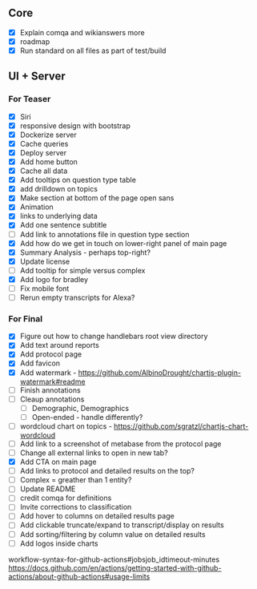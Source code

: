 ## Core
- [X] Explain comqa and wikianswers more
- [X] roadmap
- [X] Run standard on all files as part of test/build

## UI + Server
### For Teaser
- [X] Siri
- [X] responsive design with bootstrap
- [X] Dockerize server
- [X] Cache queries
- [X] Deploy server
- [X] Add home button
- [X] Cache all data
- [X] Add tooltips on question type table
- [X] add drilldown on topics
- [X] Make section at bottom of the page open sans
- [X] Animation
- [X] links to underlying data
- [X] Add one sentence subtitle
- [ ] Add link to annotations file in question type section
- [X] Add how do we get in touch on lower-right panel of main page
- [X] Summary Analysis - perhaps top-right?
- [X] Update license
- [ ] Add tooltip for simple versus complex
- [X] Add logo for bradley
- [ ] Fix mobile font
- [ ] Rerun empty transcripts for Alexa?

### For Final
- [X] Figure out how to change handlebars root view directory
- [X] Add text around reports
- [X] Add protocol page
- [X] Add favicon
- [X] Add watermark - https://github.com/AlbinoDrought/chartjs-plugin-watermark#readme
- [ ] Finish annotations
- [ ] Cleaup annotations
  - [ ] Demographic, Demographics
  - [ ] Open-ended - handle differently?
- [ ] wordcloud chart on topics - https://github.com/sgratzl/chartjs-chart-wordcloud
- [ ] Add link to a screenshot of metabase from the protocol page
- [ ] Change all external links to open in new tab?
- [X] Add CTA on main page
- [ ] Add links to protocol and detailed results on the top?
- [ ] Complex = greather than 1 entity?
- [ ] Update README
- [ ] credit comqa for definitions
- [ ] Invite corrections to classification
- [ ] Add hover to columns on detailed results page
- [ ] Add clickable truncate/expand to transcript/display on results
- [ ] Add sorting/filtering by column value on detailed results
- [ ] Add logos inside charts

workflow-syntax-for-github-actions#jobsjob_idtimeout-minutes
https://docs.github.com/en/actions/getting-started-with-github-actions/about-github-actions#usage-limits